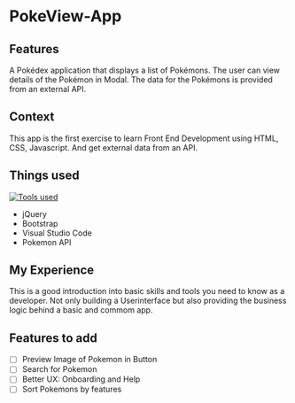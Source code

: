 # PokeView-App

## Features

A Pokédex application that displays a list of Pokémons. The user can view details of the Pokémon in Modal.
The data for the Pokémons is provided from an external API.

## Context

This app is the first exercise to learn Front End Development using HTML, CSS, Javascript. And get external data from an API.

## Things used
[![Tools used](https://skillicons.dev/icons?i=js,html,css,md)](https://skillicons.dev)

- jQuery
- Bootstrap
- Visual Studio Code
- Pokemon API

## My Experience

This is a good introduction into basic skills and tools you need to know as a developer. Not only building a Userinterface but also providing the business logic behind a basic and commom app. 

## Features to add

- [ ] Preview Image of Pokemon in Button
- [ ] Search for Pokemon
- [ ] Better UX: Onboarding and Help
- [ ] Sort Pokemons by features
